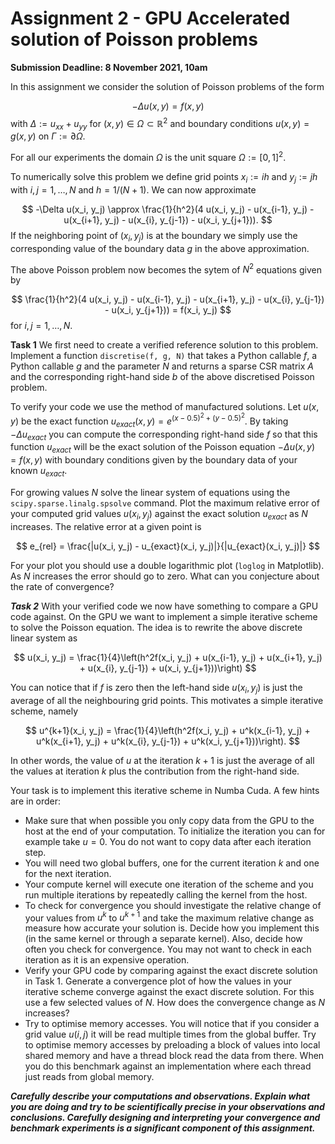 # Assignment 2 - GPU Accelerated solution of Poisson problems

**Submission Deadline: 8 November 2021, 10am**

In this assignment we consider the solution of Poisson problems of the form

$$
-\Delta u(x, y) = f(x, y)
$$
with $\Delta := u_{xx} + u_{yy}$
for $(x, y)\in\Omega\subset\mathbb{R}^2$ and boundary conditions $u(x, y) = g(x, y)$ on $\Gamma :=\partial\Omega$.

For all our experiments the domain $\Omega$ is the unit square $\Omega :=[0, 1]^2$.

To numerically solve this problem we define grid points $x_i := ih$ and $y_j :=jh$ with $i, j=1, \dots, N$ and $h=1/(N+1)$. We can now approximate 

$$
-\Delta u(x_i, y_j) \approx \frac{1}{h^2}(4 u(x_i, y_j) - u(x_{i-1}, y_j) - u(x_{i+1}, y_j) - u(x_{i}, y_{j-1}) - u(x_i, y_{j+1})).
$$
If the neighboring point of $(x_i, y_j)$ is at the boundary we simply use the corresponding value of the boundary data $g$ in the above approximation.

The above Poisson problem now becomes the sytem of $N^2$ equations given by

$$
\frac{1}{h^2}(4 u(x_i, y_j) - u(x_{i-1}, y_j) - u(x_{i+1}, y_j) - u(x_{i}, y_{j-1}) - u(x_i, y_{j+1})) = f(x_i, y_j)
$$
for $i, j=1,\dots, N$.

**Task 1** We first need to create a verified reference solution to this problem. Implement a function ```discretise(f, g, N)``` that takes a Python callable $f$, a Python callable $g$ and the parameter $N$ and returns a sparse CSR matrix $A$ and the corresponding right-hand side $b$ of the above discretised Poisson problem.

To verify your code we use the method of manufactured solutions. Let $u(x, y)$ be the exact function $u_{exact}(x, y) = e^{(x-0.5)^2 + (y-0.5)^2}$. By taking $-\Delta u_{exact}$ you can compute the corresponding right-hand side $f$ so that this function $u_{exact}$ will be the exact solution of the Poisson equation $-\Delta u(x, y) = f(x, y)$ with boundary conditions given by the boundary data of your known $u_{exact}$.

For growing values $N$ solve the linear system of equations using the `scipy.sparse.linalg.spsolve` command. Plot the maximum relative error of your computed grid values $u(x_i, y_j)$ against the exact solution $u_{exact}$ as $N$ increases. The relative error at a given point is

$$
e_{rel} = \frac{|u(x_i, y_j) - u_{exact}(x_i, y_j)|}{|u_{exact}(x_i, y_j)|}
$$

For your plot you should use a double logarithmic plot (```loglog``` in Matplotlib). As $N$ increases the error should go to zero. What can you conjecture about the rate of convergence?

***Task 2*** With your verified code we now have something to compare a GPU code against. On the GPU we want to implement a simple iterative scheme to solve the Poisson equation. The idea is to rewrite the above discrete linear system as

$$
u(x_i, y_j) = \frac{1}{4}\left(h^2f(x_i, y_j) + u(x_{i-1}, y_j) + u(x_{i+1}, y_j) + u(x_{i}, y_{j-1}) + u(x_i, y_{j+1}))\right)
$$

You can notice that if $f$ is zero then the left-hand side $u(x_i, y_j)$ is just the average of all the neighbouring grid points. This motivates a simple iterative scheme, namely

$$
u^{k+1}(x_i, y_j) = \frac{1}{4}\left(h^2f(x_i, y_j) + u^k(x_{i-1}, y_j) + u^k(x_{i+1}, y_j) + u^k(x_{i}, y_{j-1}) + u^k(x_i, y_{j+1}))\right).
$$

In other words, the value of $u$ at the iteration $k+1$ is just the average of all the values at iteration $k$ plus the contribution from the right-hand side.

Your task is to implement this iterative scheme in Numba Cuda. A few hints are in order:

* Make sure that when possible you only copy data from the GPU to the host at the end of your computation. To initialize the iteration you can for example take $u=0$. You do not want to copy data after each iteration step.
* You will need two global buffers, one for the current iteration $k$ and one for the next iteration.
* Your compute kernel will execute one iteration of the scheme and you run multiple iterations by repeatedly calling the kernel from the host.
* To check for convergence you should investigate the relative change of your values from $u^k$ to $u^{k+1}$ and take the maximum relative change as measure how accurate your solution is. Decide how you implement this (in the same kernel or through a separate kernel). Also, decide how often you check for convergence. You may not want to check in each iteration as it is an expensive operation.
* Verify your GPU code by comparing against the exact discrete solution in Task 1. Generate a convergence plot of how the values in your iterative scheme converge against the exact discrete solution. For this use a few selected values of $N$. How does the convergence change as $N$ increases?
* Try to optimise memory accesses. You will notice that if you consider a grid value $u(i, j)$ it will be read multiple times from the global buffer. Try to optimise memory accesses by preloading a block of values into local shared memory and have a thread block read the data from there. When you do this benchmark against an implementation where each thread just reads from global memory.

***Carefully describe your computations and observations. Explain what you are doing and try to be scientifically precise in your observations and conclusions. Carefully designing and interpreting your convergence and benchmark experiments is a significant component of this assignment.***

